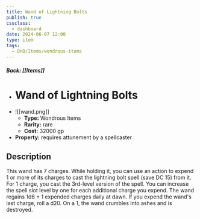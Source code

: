 ```yaml
---
title: Wand of Lightning Bolts
publish: true
cssclass:
  - dashboard
date: 2024-06-07 12:00
type: item
tags:
  - DnD/Items/wondrous-items
---
```


##### Back: [[Items]]

- # Wand of Lightning Bolts
- ![[wand.png]]
    - **Type:** Wondrous Items
    - **Rarity:** rare
    - **Cost:** 32000 gp
- **Property:** requires attunement by a spellcaster



## Description 

This wand has 7 charges. While holding it, you can use an action to expend 1 or more of its charges to cast the lightning bolt spell (save DC 15) from it. For 1 charge, you cast the 3rd-level version of the spell. You can increase the spell slot level by one for each additional charge you expend. The wand regains 1d6 + 1 expended charges daily at dawn. If you expend the wand's last charge, roll a d20. On a 1, the wand crumbles into ashes and is destroyed.
